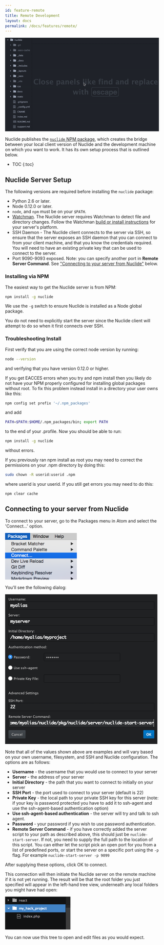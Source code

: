 ```yaml
---
id: feature-remote
title: Remote Development
layout: docs
permalink: /docs/features/remote/
---
```


![Nuclide connecting to a remote server](/static/images/docs/NuclideRemote.gif)

Nuclide publishes the
[`nuclide` NPM package](https://www.npmjs.com/package/nuclide), which creates
the bridge between your local client version of Nuclide and the development
machine on which you want to work. It has its own setup process that is outlined
below.

* TOC
{:toc}

## Nuclide Server Setup

The following versions are required before installing the `nuclide` package:

+ Python 2.6 or later.
+ Node 0.12.0 or later.
+ `node`, and `npm` must be on your `$PATH`.
+ [Watchman](https://facebook.github.io/watchman). The Nuclide server
requires Watchman to detect file and directory changes. Follow the Watchman
[build or install instructions](http://facebook.github.io/watchman/docs/install.html#build-install)
for your server's platform.
+ SSH Daemon - The Nuclide client connects to the server via SSH, so
ensure that the server exposes an SSH daemon that you can connect to from your
client machine, and that you know the credentials required. You will need to
have an existing private key that can be used to connect to the server.
+ Port 9090-9093 exposed.  Note: you can specify another port in
**Remote Server Command**. See
["Connecting to your server from Nuclide"](#connecting-to-your-server-from-nuclide)
below.

### Installing via NPM

The easiest way to get the Nuclide server is from NPM:

```bash
npm install -g nuclide
```

We use the `-g` switch to ensure Nuclide is installed as a Node global package.

You do not need to explicitly start the server since the Nuclide client will
attempt to do so when it first connects over SSH.

### Troubleshooting Install

First verify that you are using the correct node version by running:

```bash
node --version
```

and verifying that you have version 0.12.0 or higher.

If you get EACCES errors when you try and npm install then you likely do not
have your NPM properly configured for installing global packages without root.
To fix this problem instead install in a directory your user owns like this:

```bash
npm config set prefix '~/.npm_packages'
```

and add

```bash
PATH=$PATH:$HOME/.npm_packages/bin; export PATH
```

to the end of your .profile.  Now you should be able to run:

```bash
npm install -g nuclide
```

without errors.

If you previously ran npm install as root you may need to correct the
permissions on your .npm directory by doing this:

```bash
sudo chown -R userid:userid .npm
```

where userid is your userid.  If you still get errors you may need to do this:

```bash
npm clear cache
```

## Connecting to your server from Nuclide

To connect to your server, go to the Packages menu in Atom and select the
'Connect...' option.

![](/static/images/docs/connect_menu.png)

You'll see the following dialog:

![Connect dialog](/static/images/docs/connect.png)

Note that all of the values shown above are examples and will vary based on
your own username, filesystem, and SSH and Nuclide configuration. The options
are as follows:

+ **Username** - the username that you would use to connect to your server
+ **Server** - the address of your server
+ **Initial Directory** - the path that you want to connect to initially on
your server
+ **SSH Port** - the port used to connect to your server (default is 22)
+ **Private Key** - the local path to your private SSH key for this server
(note: if your key is password protected you have to add it to ssh-agent and use
the ssh-agent-based authentication option)
+ **Use ssh-agent-based authentication** - the server will try and talk to ssh
agent.
+ **Password** - your password if you wish to use password authentication.
+ **Remote Server Command** - if you have correctly added the server script
to your path as described above, this should just be `nuclide-start-server`.
If not, you need to supply the full path to the location of this script. You
can either let the script pick an open port for you from a list of predefined
ports, or start the server on a specific port using the `-p` flag.
For example `nuclide-start-server -p 9099`

After supplying these options, click OK to connect.

This connection will then initiate the Nuclide server on the remote machine if
it is not yet running. The result will be that the root folder you just
specified will appear in the left-hand tree view, underneath any local folders
you might have had open:

![](/static/images/docs/tree_remote.png)

You can now use this tree to open and edit files as you would expect.

